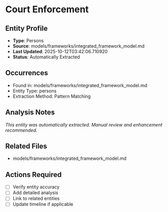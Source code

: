 # Court Enforcement

## Entity Profile
- **Type**: Persons
- **Source**: models/frameworks/integrated_framework_model.md
- **Last Updated**: 2025-10-12T03:42:06.710920
- **Status**: Automatically Extracted

## Occurrences
- Found in: models/frameworks/integrated_framework_model.md
- Entity Type: persons
- Extraction Method: Pattern Matching

## Analysis Notes
*This entity was automatically extracted. Manual review and enhancement recommended.*

## Related Files
- models/frameworks/integrated_framework_model.md

## Actions Required
- [ ] Verify entity accuracy
- [ ] Add detailed analysis
- [ ] Link to related entities
- [ ] Update timeline if applicable
